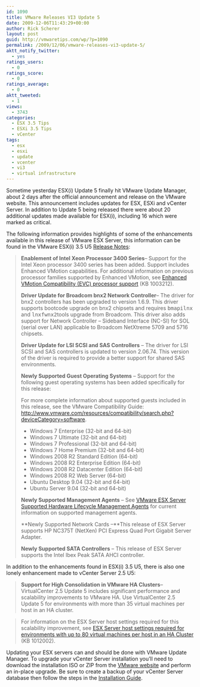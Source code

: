 ```yaml
---
id: 1090
title: VMware Releases VI3 Update 5
date: 2009-12-06T11:43:29+00:00
author: Rick Scherer
layout: post
guid: http://vmwaretips.com/wp/?p=1090
permalink: /2009/12/06/vmware-releases-vi3-update-5/
aktt_notify_twitter:
  - yes
ratings_users:
  - 0
ratings_score:
  - 0
ratings_average:
  - 0
aktt_tweeted:
  - 1
views:
  - 3743
categories:
  - ESX 3.5 Tips
  - ESXi 3.5 Tips
  - vCenter
tags:
  - esx
  - esxi
  - update
  - vcenter
  - vi3
  - virtual infrastructure
---
```

Sometime yesterday ESX(i) Update 5 finally hit VMware Update Manager, about 2 days after the official announcement and release on the VMware website. This announcement includes updates for ESX, ESXi and vCenter Server. In addition to Update 5 being released there were about 20 additional updates made available for ESX(i), including 16 which were marked as critical.

The following information provides highlights of some of the enhancements available in this release of VMware ESX Server, this information can be found in the VMware ESX(i) 3.5 U5 <a href="http://www.vmware.com/support/vi3/doc/vi3_esx35u5_rel_notes.html" target="_blank">Release Notes</a>:

> **Enablement of Intel Xeon Processor 3400 Series**– Support for the Intel Xeon processor 3400 series has been added. Support includes Enhanced VMotion capabilities. For additional information on previous processor families supported by Enhanced VMotion, see <a href="http://kb.vmware.com/kb/1003212" target="_blank">Enhanced VMotion Compatibility (EVC) processor support</a> (KB 1003212).
> 
> **Driver Update for Broadcom bnx2 Network Controller**– The driver for bnx2 controllers has been upgraded to version 1.6.9. This driver supports bootcode upgrade on bnx2 chipsets and requires <tt>bmapilnx</tt> and <tt>lnxfwnx2</tt>tools upgrade from Broadcom. This driver also adds support for Network Controller &#8211; Sideband Interface (NC-SI) for SOL (serial over LAN) applicable to Broadcom NetXtreme 5709 and 5716 chipsets.
> 
> **Driver Update for LSI SCSI and SAS Controllers** – The driver for LSI SCSI and SAS controllers is updated to version 2.06.74. This version of the driver is required to provide a better support for shared SAS environments.
> 
> **Newly Supported Guest Operating Systems** – Support for the following guest operating systems has been added specifically for this release:
> 
> For more complete information about supported guests included in this release, see the VMware Compatibility Guide: <a href="http://www.vmware.com/resources/compatibility/search.php?deviceCategory=software" target="_blank">http://www.vmware.com/resources/compatibility/search.php?deviceCategory=software</a>.
> 
>   * Windows 7 Enterprise (32-bit and 64-bit)
>   * Windows 7 Ultimate (32-bit and 64-bit)
>   * Windows 7 Professional (32-bit and 64-bit)
>   * Windows 7 Home Premium (32-bit and 64-bit)
>   * Windows 2008 R2 Standard Edition (64-bit)
>   * Windows 2008 R2 Enterprise Edition (64-bit)
>   * Windows 2008 R2 Datacenter Edition (64-bit)
>   * Windows 2008 R2 Web Server (64-bit)
>   * Ubuntu Desktop 9.04 (32-bit and 64-bit)
>   * Ubuntu Server 9.04 (32-bit and 64-bit)
> 
> **Newly Supported Management Agents** – See <a href="http://www.vmware.com/support/esx25/doc/sys_mgmt_links.html" target="_blank">VMware ESX Server Supported Hardware Lifecycle Management Agents</a> for current information on supported management agents.
> 
> **Newly Supported Network Cards –**This release of ESX Server supports HP NC375T (NetXen) PCI Express Quad Port Gigabit Server Adapter.
> 
> **Newly Supported SATA Controllers** – This release of ESX Server supports the Intel Ibex Peak SATA AHCI controller.

In addition to the enhancements found in ESX(i) 3.5 U5, there is also one lonely enhancement made to vCenter Server 2.5 U5:

> **Support for High Consolidation in VMware HA Clusters**&#8211; VirtualCenter 2.5 Update 5 includes significant performance and scalability improvements to VMware HA. Use VirtualCenter 2.5 Update 5 for environments with more than 35 virtual machines per host in an HA cluster.
  
> For information on the ESX Server host settings required for this scalability improvement, see <a href="http://kb.vmware.com/kb/1012002" target="_blank">ESX Server host settings required for environments with up to 80 virtual machines per host in an HA Cluster</a> (KB 1012002).

Updating your ESX servers can and should be done with VMware Update Manager. To upgrade your vCenter Server installation you&#8217;ll need to download the installation ISO or ZIP from the <a href="http://downloads.vmware.com/d/details/vc250u5/dGViZHd0QGJkZXBo" target="_blank">VMware website</a> and perform an in-place upgrade. Be sure to create a backup of your vCenter Server database then follow the steps in the <a href="http://www.vmware.com/pdf/vi3_35/esx_3/r35u2/vi3_35_25_u2_installation_guide.pdf" target="_blank">Installation Guide</a>.